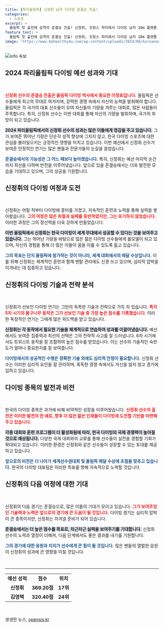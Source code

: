 ```yaml
---
title: [파리올림픽] 신정휘 남자 다이빙 준결승 진출!
categories:
  - 스포츠
excerpt: >
  올림픽 첫 출전에 감격의 준결승 진출! 신정휘, 프랑스 파리에서 다이빙 남자 10m 플랫폼 예선에서 환상적 연기로 17위에 올라. 한국 다이빙의 새 희망, 그의 여정에 주목하세요!
feature_text: >
  올림픽 첫 출전에 감격의 준결승 진출! 신정휘, 프랑스 파리에서 다이빙 남자 10m 플랫폼 예선에서 환상적 연기로 17위에 올라. 한국 다이빙의 새 희망, 그의 여정에 주목하세요!
image: 'https://www.behealthy4u.com/wp-content/uploads/2024/06/koreanews.jpg'
---
```


<p><img src="https://www.behealthy4u.com/wp-content/uploads/2024/06/koreanews.jpg" alt="info 속보" /></p>

<h2 data-ke-size="size26">2024 파리올림픽 다이빙 예선 성과와 기대</h2>

<p data-ke-size="size16">&nbsp;</p>

<p><b><span style="color: #ee2323;">신정휘 선수의 준결승 진출은 올림픽 다이빙 역사에서 중요한 이정표입니다.</span></b> 올림픽은 선수들에게 최고의 무대로 여겨지며, 강력한 경쟁 속에서 자신의 능력을 발휘해야 합니다. 올림픽은 각 국가의 대표 선수들이 모여 자신들의 기량을 겨루는 대회로, 많은 사람들이 주목합니다. 특히, 신정휘 선수는 이번 대회를 통해 자신의 기량을 발휘하며, 국가의 희망이 되고 있습니다. </p>

<p><b><span style="background-color: #21538527;">2024 파리올림픽에서의 신정휘 선수의 성과는 많은 이들에게 영감을 주고 있습니다.</span></b> 그가 보여준 뛰어난 기량은 단순히 성적 향상에 그치지 않고, 한국 다이빙 스포츠에 대한 관심을 불러일으키는 긍정적인 영향을 미치고 있습니다. 이번 예선에서 신정휘 선수가 보여준 안정적인 연기는 많은 팬들과 전문가들의 눈길을 끌었습니다. </p>

<p><b><span style="color: #1a5490;">준결승에서의 가능성은 그 어느 때보다 높아졌습니다.</span></b> 특히, 신정휘는 예선 마지막 순간까지 최선을 다하며 반전을 이루어냈습니다. 앞으로 있을 준결승에서는 더욱 발전한 모습을 기대하고 있으며, 그의 성공을 기원합니다. </p>

<h2 data-ke-size="size26">신정휘의 다이빙 여정과 도전</h2>

<p data-ke-size="size16">&nbsp;</p>

<p>신정휘는 어릴 적부터 다이빙에 흥미를 가졌고, 지속적인 훈련과 노력을 통해 실력을 쌓아왔습니다. <b><span style="color: #ee2323;">그의 여정은 많은 좌절과 실패를 동반하였지만, 그는 포기하지 않았습니다.</span></b> 이러한 과정은 그의 정신력을 더욱 강하게 만들었습니다. </p>

<p><b><span style="background-color: #21538527;">이번 올림픽에서 신정휘는 한국 다이빙이 세계 무대에서 성공할 수 있다는 것을 보여주고 있습니다.</span></b> 그는 뛰어난 기량을 바탕으로 많은 젊은 다이빙 선수들에게 롤모델이 되고 있으며, 자신의 경험을 통해 더 많은 이들이 꿈을 이룰 수 있도록 돕고 있습니다. </p>

<p><b><span style="color: #1a5490;">그의 목표는 단지 올림픽에 참가하는 것이 아니라, 세계 대회에서의 메달 수상입니다.</span></b> 이를 위해 신정휘는 체계적인 훈련과 함께 멘탈 관리에도 신경 쓰고 있으며, 심리적 압박을 이겨내는 데 집중하고 있습니다. </p>

<h2 data-ke-size="size26">신정휘의 다이빙 기술과 전략 분석</h2>

<p data-ke-size="size16">&nbsp;</p>

<p>신정휘가 선보인 다이빙 연기는 그만의 독특한 기술과 전략으로 가득 차 있습니다. <b><span style="color: #ee2323;">특히 5차 시기의 물구나무 동작은 그가 선보인 기술 중 가장 높은 점수를 기록했습니다.</span></b> 이러한 독창적인 연기는 그에게 많은 피드백을 받고 있습니다. </p>

<p><b><span style="background-color: #21538527;">신정휘는 각 동작에서 필요한 기술을 체계적으로 연습하여 성과를 이끌어냈습니다.</span></b> 예선에서도 보여준 집중력과 최선의 선택은 그의 전략적 사고를 잘 드러냅니다. 6차 시기에서도 트위스트 동작을 잘 조합하여 높은 점수를 받았습니다. 이는 선수의 기술적인 숙련도가 얼마나 중요한지를 잘 보여줍니다. </p>

<p><b><span style="color: #1a5490;">다이빙에서의 성공적인 수행은 정확한 기술 외에도 심리적 안정이 필요합니다.</span></b> 신정휘 선수는 이러한 심리적 요인을 잘 관리하며, 혹독한 경쟁 속에서도 자신을 잃지 않고 경기에 임하고 있습니다. </p>

<h2 data-ke-size="size26">다이빙 종목의 발전과 비전</h2>

<p data-ke-size="size16">&nbsp;</p>

<p>한국의 다이빙 종목은 과거에 비해 비약적인 성장을 이루어왔습니다. <b><span style="color: #ee2323;">신정휘 선수의 출전은 이러한 발전의 한 예로, 향후 더 많은 젊은 인재들이 다이빙에 도전할 기반을 마련해주고 있습니다.</span></b> </p>

<p><b><span style="background-color: #21538527;">각종 대회와 훈련 프로그램이 더 활성화됨에 따라, 한국 다이빙의 국제 경쟁력이 높아질 것으로 예상됩니다.</span></b> 다양한 국제 대회와의 교류를 통해 선수들이 실전을 경험할 기회가 확대되고 있습니다. 이러한 환경은 신정휘와 같은 선수들이 성장할 수 있는 토대를 제공하고 있습니다. </p>

<p><b><span style="color: #1a5490;">앞으로의 비전은 더 나아가 세계선수권대회 및 올림픽 메달 수상에 초점을 맞추고 있습니다.</span></b> 한국의 다이빙 대표팀은 이러한 목표를 향해 지속적으로 노력할 것입니다. </p>

<h2 data-ke-size="size26">신정휘의 다음 여정에 대한 기대</h2>

<p data-ke-size="size16">&nbsp;</p>

<p>신정휘의 다음 경기는 준결승으로, 많은 이들의 기대가 모이고 있습니다. <b><span style="color: #ee2323;">그가 보여주었던 기술력과 노력은 앞으로의 경기에 큰 도움이 될 것입니다.</span></b> 다이빙 경기는 심리적 압박이 큰 종목이지만, 신정휘는 이겨낼 준비가 되어 있습니다. </p>

<p><b><span style="background-color: #21538527;">준결승에서는 더 높은 점수를 목표로, 차근차근 실력을 보여주기를 기대합니다.</span></b> 신정휘 선수의 노력과 열정이 더해져, 다음 단계에서도 좋은 결과를 내기를 기원합니다. </p>

<p><b><span style="color: #1a5490;">그의 경기에 대한 응원과 지지가 선수에게 큰 힘이 될 것입니다.</span></b> 많은 팬들의 열렬한 응원이 신정휘의 성과에 큰 영향을 미칠 것입니다. </p>

<p data-ke-size="size16">&nbsp;</p>

<hr>

<table style="width:100%;">
  <tr>
    <td style="text-align: center; height: 17px;"><b>예선 성적</b></td>
    <td style="text-align: center; height: 17px;"><b>점수</b></td>
    <td style="text-align: center; height: 17px;"><b>위치</b></td>
  </tr>
  <tr>
    <td style="text-align: center; height: 17px;"><b>신정휘</b></td>
    <td style="text-align: center; height: 17px;"><b>369.20점</b></td>
    <td style="text-align: center; height: 17px;"><b>17위</b></td>
  </tr>
  <tr>
    <td style="text-align: center; height: 17px;"><b>김영택</b></td>
    <td style="text-align: center; height: 17px;"><b>320.40점</b></td>
    <td style="text-align: center; height: 17px;"><b>24위</b></td>
  </tr>
</table>

<p data-ke-size="size16">&nbsp;</p>
생생한 뉴스, <a href="https://opensis.kr" rel="dofollow">opensis.kr</a>



